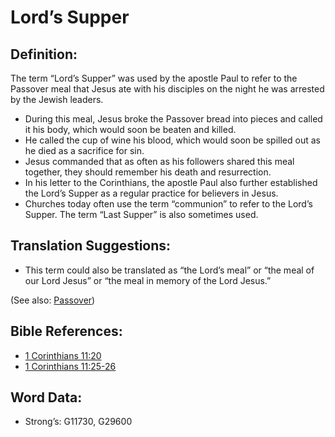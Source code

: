# Lord’s Supper

## Definition:

The term “Lord’s Supper” was used by the apostle Paul to refer to the Passover meal that Jesus ate with his disciples on the night he was arrested by the Jewish leaders.

* During this meal, Jesus broke the Passover bread into pieces and called it his body, which would soon be beaten and killed.
* He called the cup of wine his blood, which would soon be spilled out as he died as a sacrifice for sin.
* Jesus commanded that as often as his followers shared this meal together, they should remember his death and resurrection.
* In his letter to the Corinthians, the apostle Paul also further established the Lord’s Supper as a regular practice for believers in Jesus.
* Churches today often use the term “communion” to refer to the Lord’s Supper. The term “Last Supper” is also sometimes used.

## Translation Suggestions:

* This term could also be translated as “the Lord’s meal” or “the meal of our Lord Jesus” or “the meal in memory of the Lord Jesus.”

(See also: [Passover](../kt/passover.md))

## Bible References:

* [1 Corinthians 11:20](rc://en/tn/help/1co/11/20)
* [1 Corinthians 11:25-26](rc://en/tn/help/1co/11/25)

## Word Data:

* Strong’s: G11730, G29600
